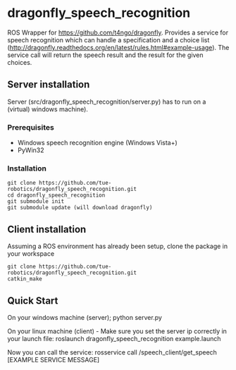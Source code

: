 dragonfly_speech_recognition
============================

ROS Wrapper for https://github.com/t4ngo/dragonfly. Provides a service for speech recognition which can handle a specification and a choice list (http://dragonfly.readthedocs.org/en/latest/rules.html#example-usage). The service call will return the speech result and the result for the given choices.

## Server installation

Server (src/dragonfly_speech_recognition/server.py) has to run on a (virtual) windows machine).

### Prerequisites

- Windows speech recognition engine (Windows Vista+)
- PyWin32

### Installation

    git clone https://github.com/tue-robotics/dragonfly_speech_recognition.git
    cd dragonfly_speech_recognition
    git submodule init
    git submodule update (will download dragonfly)
  
## Client installation

Assuming a ROS environment has already been setup, clone the package in your workspace

    git clone https://github.com/tue-robotics/dragonfly_speech_recognition.git
    catkin_make
    
## Quick Start

On your windows machine (server);
    python server.py

On your linux machine (client) - Make sure you set the server ip correctly in your launch file:
    roslaunch dragonfly_speech_recognition example.launch

Now you can call the service:
    rosservice call /speech_client/get_speech [EXAMPLE SERVICE MESSAGE]

